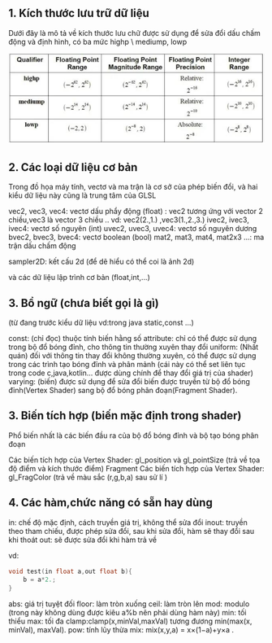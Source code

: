 ## 1. Kích thước lưu trữ dữ liệu
Dưới đây là mô tả về kích thước lưu chữ
được sử dụng để sửa đổi dấu chấm động và định hình, có ba mức highp \ mediump, lowp

![N|Solid](https://raw.githubusercontent.com/volionamdp/learnOpengl/master/image/640.jpg)


## 2. Các loại dữ liệu cơ bản

Trong đồ họa máy tính, vectơ và ma trận là cơ sở của phép biến đổi, và hai kiểu dữ liệu này cũng là trung tâm của GLSL

vec2, vec3, vec4: vectơ dấu phẩy động (float) : vec2 tương ứng với vector 2 chiều,vec3 là vector 3 chiều .. vd: vec2(2.,1.) ,vec3(1.,2.,3.)
ivec2, ivec3, ivec4: vectơ số nguyên (int)
uvec2, uvec3, uvec4: vectơ số nguyên dương
bvec2, bvec3, bvec4: vectơ boolean (bool)
mat2, mat3, mat4, mat2x3 ...: ma trận dấu chấm động

sampler2D: kết cấu 2d (để dẽ hiểu có thể coi là ảnh 2d)

và các dữ liệu lập trình cơ bản (float,int,...)

## 3. Bổ ngữ (chưa biết gọi là gì)
(từ đang trước kiểu dữ liệu vd:trong java static,const ...)

const: (chỉ đọc) thuộc tính biến hằng số
attribute: chỉ có thể được sử dụng trong bộ đổ bóng đỉnh, cho thông tin thường xuyên thay đổi
uniform: (Nhất quán) đối với thông tin thay đổi không thường xuyên, có thể được sử dụng trong các trình tạo bóng đỉnh và phân mảnh (cái này có thể set liên tục trong code c,java,kotlin... được dùng chính để thay đổi giá trị của shader)
varying: (biến) được sử dụng để sửa đổi biến được truyền từ bộ đổ bóng đỉnh(Vertex Shader) sang bộ đổ bóng phân đoạn(Fragment Shader).

## 3. Biến tích hợp (biến mặc định trong shader)
Phổ biến nhất là các biến đầu ra của bộ đổ bóng đỉnh và bộ tạo bóng phân đoạn

Các biến tích hợp của Vertex Shader: gl_position và gl_pointSize (trả về tọa độ điểm và kích thước điểm)
Fragment Các biến tích hợp của Vertex Shader: gl_FragColor (trả về màu sắc (r,g,b,a) sau sử lí )

## 4. Các hàm,chức năng có sẵn hay dùng
in: chế độ mặc định, cách truyền giá trị, không thể sửa đổi
inout: truyền theo tham chiếu, được phép sửa đổi, sau khi sửa đổi, hàm sẽ thay đổi sau khi thoát
out:  sẽ được sửa đổi khi hàm trả về

vd: 
```c
void test(in float a,out float b){
    b = a*2.;
}
```
    
abs: giá trị tuyệt đối
floor: làm tròn xuống
ceil: làm tròn lên
mod: modulo  (trong này không dùng được kiêu a%b nên phải dùng hàm này)
min: tối thiểu
max: tối đa
clamp:clamp(x,minVal,maxVal) tương đương  min(max(x, minVal), maxVal).
pow: tính lũy thừa
mix: mix(x,y,a) =  x×(1−a)+y×a .
